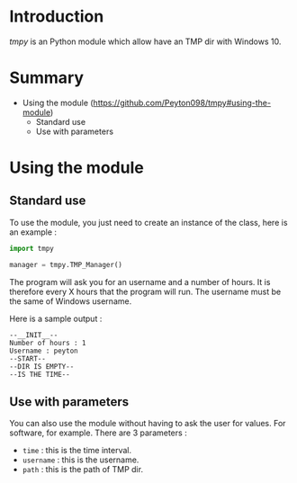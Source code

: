 # Introduction
*tmpy* is an Python module which allow have an TMP dir with Windows 10.

# Summary
- Using the module (https://github.com/Peyton098/tmpy#using-the-module)
  - Standard use
  - Use with parameters

# Using the module

## Standard use
To use the module, you just need to create an instance of the class, here is an example :
```Python
import tmpy

manager = tmpy.TMP_Manager()
```
The program will ask you for an username and a number of hours. It is therefore every X hours that the program will run. The username must be the same of Windows username.

Here is a sample output :
```
--__INIT__--
Number of hours : 1
Username : peyton
--START--
--DIR IS EMPTY--
--IS THE TIME--

```

## Use with parameters
You can also use the module without having to ask the user for values. For software, for example. There are 3 parameters :
- ``time`` : this is the time interval.
- ``username`` : this is the username.
- ``path`` : this is the path of TMP dir.
